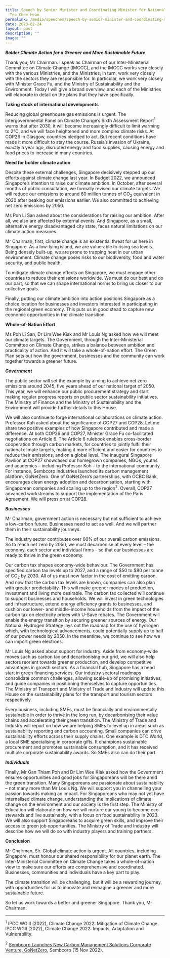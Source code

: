 ```yaml
---
title: Speech by Senior Minister and Coordinating Minister for National Security
  Teo Chee Hean
permalink: /media/speeches/speech-by-senior-minister-and-coordinating-minister-for-national-security/
date: 2023-02-24
layout: post
description: ""
image: ""
---
```

**_Bolder Climate Action for a Greener and More Sustainable Future_**

Thank you, Mr Chairman. I speak as Chairman of our Inter-Ministerial Committee on Climate Change (IMCCC), and the IMCCC works very closely with the various Ministries, and the Ministries, in turn, work very closely with the sectors they are responsible for. In particular, we work very closely with Minister Grace Fu, and the Ministry of Sustainability and the Environment. Today I will give a broad overview, and each of the Ministries will elaborate in detail on the plans that they have specifically.

**Taking stock of international developments**

Reducing global greenhouse gas emissions is urgent. The Intergovernmental Panel on Climate Change’s Sixth Assessment Report<sup>1</sup> warns that after 2030, it will become increasingly difficult to limit warming to 2°C, and we will face heightened and more complex climate risks. At COP26 in Glasgow, countries pledged to act. But recent conditions have made it more difficult to stay the course. Russia’s invasion of Ukraine, exactly a year ago, disrupted energy and food supplies, causing energy and food prices to increase in many countries.

**Need for bolder climate action**

Despite these external challenges, Singapore decisively stepped up our efforts against climate change last year. In Budget 2022, we announced Singapore’s intention to raise our climate ambition. In October, after several months of public consultation, we formally revised our climate targets. We will reduce our emissions to around 60 million tonnes of CO<sub>2</sub> equivalent in 2030 after peaking our emissions earlier. We also committed to achieving net zero emissions by 2050.

Ms Poh Li San asked about the considerations for raising our ambition. After all, we also are affected by external events. And Singapore, as a small, alternative energy disadvantaged city state, faces natural limitations on our climate action measures.

Mr Chairman, first, climate change is an existential threat for us here in Singapore. As a low-lying island, we are vulnerable to rising sea levels. Being densely built-up, we are prone to trapping heat in our urban environment. Climate change poses risks to our biodiversity, food and water security, and public health.

To mitigate climate change effects on Singapore, we must engage other countries to reduce their emissions worldwide. We must do our best and do our part, so that we can shape international norms to bring us closer to our collective goals.

Finally, putting our climate ambition into action positions Singapore as a choice location for businesses and investors interested in participating in the regional green economy. This puts us in good stead to capture new economic opportunities in the climate transition.

**Whole-of-Nation Effort**

Ms Poh Li San, Dr Lim Wee Kiak and Mr Louis Ng asked how we will meet our climate targets. The Government, through the Inter-Ministerial Committee on Climate Change, strikes a balance between ambition and practicality of action. And it will take a whole-of-nation effort. The Green Plan sets out how the government, businesses and the community can work together towards a greener future.

**_Government_**

The public sector will set the example by aiming to achieve net zero emissions around 2045, five years ahead of our national target of 2050. This year, we will enhance our public procurement strategy and start making regular progress reports on public sector sustainability initiatives. The Ministry of Finance and the Ministry of Sustainability and the Environment will provide further details to this House.

We will also continue to forge international collaborations on climate action. Professor Koh asked about the significance of COP27 and COP28. Let me share two positive examples of how Singapore contributed and made a difference. At both COP26 and COP27, Minister Grace Fu co-facilitated negotiations on Article 6. The Article 6 rulebook enables cross-border cooperation through carbon markets, for countries to jointly fulfil their national climate targets, making it more efficient and easier for countries to reduce their emissions, and on a global level. The inaugural Singapore Pavilion at COP27 showcased our homegrown companies, NGOs, youths and academics – including Professor Koh – to the international community. For instance, Sembcorp Industries launched its carbon management platform, GoNetZero. One of GoNetZero’s partnerships, with OCBC Bank, encourages clean energy adoption and decarbonisation, starting with Singaporean companies and scaling up to the region<sup>2</sup>. Overall, COP27 advanced workstreams to support the implementation of the Paris Agreement. We will press on at COP28.

**_Businesses_**

Mr Chairman, government action is necessary but not sufficient to achieve a low-carbon future. Businesses need to act as well. And we will partner them in their sustainability journeys.

The industry sector contributes over 60% of our overall carbon emissions. So to reach net zero by 2050, we must decarbonise at every level – the economy, each sector and individual firms – so that our businesses are ready to thrive in the green economy.

Our carbon tax shapes economy-wide behaviour. The Government has specified carbon tax levels up to 2027, and a range of $50 to $80 per tonne of CO<sub>2</sub> by 2030. All of us must now factor in the cost of emitting carbon. And now that the carbon tax levels are known, companies can also plan with greater predictability. This will make greener modes of production, investment and living more desirable. The carbon tax collected will continue to support businesses and households. We will invest in green technologies and infrastructure, extend energy efficiency grants to businesses, and cushion our lower- and middle-income households from the impact of the carbon tax on electricity prices with U-Save rebates. The Government will enable the energy transition by securing greener sources of energy. Our National Hydrogen Strategy lays out the roadmap for the use of hydrogen which, with technological advancements, could potentially supply up to half of our power needs by 2050. In the meantime, we continue to see how we can import green electrons.

Mr Louis Ng asked about support for industry. Aside from economy-wide moves such as carbon tax and decarbonising our grid, we will also help sectors reorient towards greener production, and develop competitive advantages in growth sectors. As a financial hub, Singapore has a head start in green financing services. Our industry sectoral roadmaps consolidate common challenges, allowing scale-up of promising initiatives, and guide companies in positioning themselves to capture opportunities. The Ministry of Transport and Ministry of Trade and Industry will update this House on the sustainability plans for the transport and tourism sectors respectively.

Every business, including SMEs, must be financially and environmentally sustainable in order to thrive in the long run, by decarbonising their value chains and accelerating their green transition. The Ministry of Trade and Industry will report on how we are helping SMEs to level up in areas such as sustainability reporting and carbon accounting. Small companies can drive sustainability efforts across their supply chains. One example is DTC World, a local SME specialising in corporate gifts. It champions sustainable procurement and promotes sustainable consumption, and it has received multiple corporate sustainability awards. So SMEs also can do their part.

**_Individuals_**

Finally, Mr Gan Thiam Poh and Dr Lim Wee Kiak asked how the Government ensures opportunities and good jobs for Singaporeans will be there amid the green transition. Many Singaporeans are passionate about sustainability – not many more than Mr Louis Ng. We will support you in channelling your passion towards making an impact. For Singaporeans who may not yet have internalised climate change, understanding the implications of climate change on the environment and our society is the first step. The Ministry of Education will elaborate on how we will nurture our young to become eco-stewards and live sustainably, with a focus on food sustainability in 2023. We will also support Singaporeans to acquire green skills, and improve their access to green job opportunities. The Ministry of Trade and Industry will describe how we will do so with industry players and training partners.

**Conclusion**

Mr Chairman, Sir. Global climate action is urgent. All countries, including Singapore, must honour our shared responsibility for our planet earth. The Inter-Ministerial Committee on Climate Change takes a whole-of-nation view to make sure our efforts are comprehensive and coordinated. Businesses, communities and individuals have a key part to play.

The climate transition will be challenging, but it will be a rewarding journey, with opportunities for us to innovate and reimagine a greener and more sustainable future.

So let us work towards a better and greener Singapore. Thank you, Mr Chairman.

  

* * *

<sup>1</sup> IPCC WGIII (2022), Climate Change 2022: Mitigation of Climate Change. IPCC WGII (2022), Climate Change 2022: Impacts, Adaptation and Vulnerability.

<sup>2</sup> [Sembcorp Launches New Carbon Management Solutions Corporate Venture, GoNetZero](https://www.sembcorp.com/en/media/media-releases/corporate/2022/november/sembcorp-launches-new-carbon-management-solutions-corporate-venture-gonetzero/), Sembcorp (15 Nov 2022).